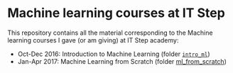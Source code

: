 # Machine learning courses at IT Step
This repository contains all the material corresponding to the Machine learning courses I gave (or am giving) at IT Step academy:
- Oct-Dec 2016: Introduction to Machine Learning (folder [`intro_ml`](intro_ml))
- Jan-Apr 2017: Machine Learning from Scratch (folder [ml_from_scratch](`ml_from_scratch`))
